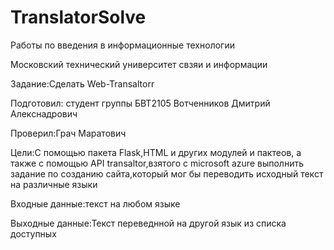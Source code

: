 # TranslatorSolve
Работы по введения в информационные технологии

Московский технический университет свзяи и информации

Задание:Сделать Web-Transaltorr

Подготовил: студент группы БВТ2105 Вотченников Дмитрий Алекснадрович

Проверил:Грач Маратович

Цели:С помощью пакета Flask,HTML и других модулей и пактеов, а также с помощью API transaltor,взятого с microsoft azure
выполнить задание по созданию сайта,который мог бы переводить исходный текст на различные языки

Входные данные:текст на любом языке

Выходные данные:Текст переведнной на другой язык из списка доступных



